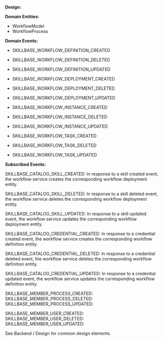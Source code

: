 **Design:**

**Domain Entities:**

* WorkflowModel
* WorkflowProcess

**Domain Events:**

* SKILLBASE_WORKFLOW_DEFINITION_CREATED
* SKILLBASE_WORKFLOW_DEFINITION_DELETED
* SKILLBASE_WORKFLOW_DEFINITION_UPDATED

* SKILLBASE_WORKFLOW_DEPLOYMENT_CREATED
* SKILLBASE_WORKFLOW_DEPLOYMENT_DELETED
* SKILLBASE_WORKFLOW_DEPLOYMENT_UPDATED

* SKILLBASE_WORKFLOW_INSTANCE_CREATED
* SKILLBASE_WORKFLOW_INSTANCE_DELETED
* SKILLBASE_WORKFLOW_INSTANCE_UPDATED

* SKILLBASE_WORKFLOW_TASK_CREATED
* SKILLBASE_WORKFLOW_TASK_DELETED
* SKILLBASE_WORKFLOW_TASK_UPDATED

**Subscribed Events:**

SKILLBASE_CATALOG_SKILL_CREATED:
In response to a skill created event, the workflow service creates the corresponding
workflow deployment entity.

SKILLBASE_CATALOG_SKILL_DELETED:
In response to a skill deleted event, the workflow service deletes the corresponding
workflow deployment entity.

SKILLBASE_CATALOG_SKILL_UPDATED:
In response to a skill updated event, the workflow service updates the corresponding
workflow deployment entity.


SKILLBASE_CATALOG_CREDENTIAL_CREATED:
In response to a credential created event, the workflow service creates the corresponding
workflow definition entity.

SKILLBASE_CATALOG_CREDENTIAL_DELETED:
In response to a credential deleted event, the workflow service deletes the corresponding
workflow definition entity.

SKILLBASE_CATALOG_CREDENTIAL_UPDATED:
In response to a credential updated event, the workflow service updates the corresponding
workflow definition entity.


SKILLBASE_MEMBER_PROCESS_CREATED:
SKILLBASE_MEMBER_PROCESS_DELETED:
SKILLBASE_MEMBER_PROCESS_UPDATED:

SKILLBASE_MEMBER_USER_CREATED:
SKILLBASE_MEMBER_USER_DELETED:
SKILLBASE_MEMBER_USER_UPDATED:


See Backend / Design for common design elements.
